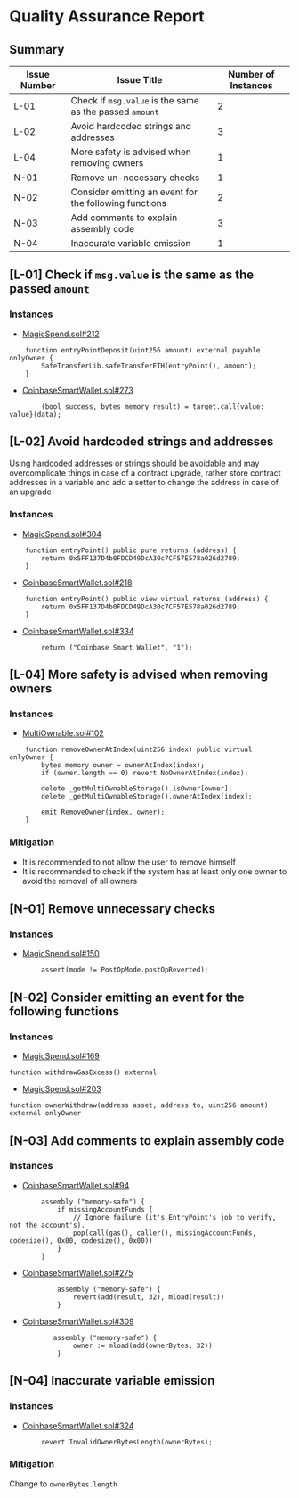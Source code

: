 
# Quality Assurance Report

## Summary

| Issue Number | Issue Title                                       | Number of Instances |
|--------------|---------------------------------------------------|---------------------|
| L-01         | Check if `msg.value` is the same as the passed `amount` | 2                   |
| L-02         | Avoid hardcoded strings and addresses            | 3                   |
| L-04         | More safety is advised when removing owners      | 1                   |
| N-01         | Remove un-necessary checks                        | 1                   |
| N-02         | Consider emitting an event for the following functions | 2                   |
| N-03         | Add comments to explain assembly code             | 3                   |
| N-04         | Inaccurate variable emission                     | 1                   |



## [L-01] Check if `msg.value` is the same as the passed `amount`
### Instances
* [MagicSpend.sol#212](https://github.com/code-423n4/2024-03-coinbase/blob/main/src/MagicSpend/MagicSpend.sol#L212)
```solidity
    function entryPointDeposit(uint256 amount) external payable onlyOwner {
        SafeTransferLib.safeTransferETH(entryPoint(), amount);
    }
```
* [CoinbaseSmartWallet.sol#273](https://github.com/code-423n4/2024-03-coinbase/blob/main/src/SmartWallet/CoinbaseSmartWallet.sol#L273)
```solidity
        (bool success, bytes memory result) = target.call{value: value}(data);

```

## [L-02] Avoid hardcoded strings and addresses
Using hardcoded addresses or strings should be avoidable and may overcomplicate things in case of a contract upgrade, rather store contract addresses in a variable and add a setter to change the address in case of an upgrade
### Instances
* [MagicSpend.sol#304](https://github.com/code-423n4/2024-03-coinbase/blob/main/src/MagicSpend/MagicSpend.sol#L304C1-L306C6)
```solidity
    function entryPoint() public pure returns (address) {
        return 0x5FF137D4b0FDCD49DcA30c7CF57E578a026d2789;
    }
```
* [CoinbaseSmartWallet.sol#218](https://github.com/code-423n4/2024-03-coinbase/blob/main/src/SmartWallet/CoinbaseSmartWallet.sol#L218)
```solidity
    function entryPoint() public view virtual returns (address) {
        return 0x5FF137D4b0FDCD49DcA30c7CF57E578a026d2789;
    }
```
* [CoinbaseSmartWallet.sol#334](https://github.com/code-423n4/2024-03-coinbase/blob/main/src/SmartWallet/CoinbaseSmartWallet.sol#L334)
```solidity
        return ("Coinbase Smart Wallet", "1");

```
## [L-04] More safety is advised when removing owners
### Instances
* [MultiOwnable.sol#102](https://github.com/code-423n4/2024-03-coinbase/blob/main/src/SmartWallet/MultiOwnable.sol#L102C1-L110C6)
```solidity
    function removeOwnerAtIndex(uint256 index) public virtual onlyOwner {
        bytes memory owner = ownerAtIndex(index);
        if (owner.length == 0) revert NoOwnerAtIndex(index);

        delete _getMultiOwnableStorage().isOwner[owner];
        delete _getMultiOwnableStorage().ownerAtIndex[index];

        emit RemoveOwner(index, owner);
    }

```
### Mitigation
* It is recommended to not allow the user to remove himself
* It is recommended to check if the system has at least only one owner to avoid the removal of all owners




## [N-01] Remove unnecessary checks
### Instances
* [MagicSpend.sol#150](https://github.com/code-423n4/2024-03-coinbase/blob/main/src/MagicSpend/MagicSpend.sol#L150)
```solidity
        assert(mode != PostOpMode.postOpReverted);

```

## [N-02] Consider emitting an event for the following functions
### Instances
* [MagicSpend.sol#169](https://github.com/code-423n4/2024-03-coinbase/blob/main/src/MagicSpend/MagicSpend.sol#L169)
```solidity
function withdrawGasExcess() external
```
* [MagicSpend.sol#203](https://github.com/code-423n4/2024-03-coinbase/blob/main/src/MagicSpend/MagicSpend.sol#L203)
```solidity
function ownerWithdraw(address asset, address to, uint256 amount) external onlyOwner
```
## [N-03] Add comments to explain assembly code
### Instances
* [CoinbaseSmartWallet.sol#94](https://github.com/code-423n4/2024-03-coinbase/blob/main/src/SmartWallet/CoinbaseSmartWallet.sol#L94C1-L99C10)
```solidity
        assembly ("memory-safe") {
            if missingAccountFunds {
                // Ignore failure (it's EntryPoint's job to verify, not the account's).
                pop(call(gas(), caller(), missingAccountFunds, codesize(), 0x00, codesize(), 0x00))
            }
        }
```
* [CoinbaseSmartWallet.sol#275](https://github.com/code-423n4/2024-03-coinbase/blob/main/src/SmartWallet/CoinbaseSmartWallet.sol#L275C1-L278C1)
```solidity
            assembly ("memory-safe") {
                revert(add(result, 32), mload(result))
            }
```
* [CoinbaseSmartWallet.sol#309](https://github.com/code-423n4/2024-03-coinbase/blob/main/src/SmartWallet/CoinbaseSmartWallet.sol#L309C1-L311C14)
```solidity
           assembly ("memory-safe") {
                owner := mload(add(ownerBytes, 32))
            }

```

## [N-04] Inaccurate variable emission
### Instances
* [CoinbaseSmartWallet.sol#324](https://github.com/code-423n4/2024-03-coinbase/blob/main/src/SmartWallet/CoinbaseSmartWallet.sol#L324)
```solidity
        revert InvalidOwnerBytesLength(ownerBytes);

```
### Mitigation
Change to `ownerBytes.length`

